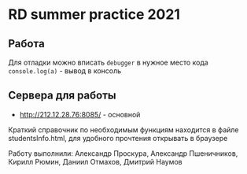 # RD summer practice 2021

## Работа
Для отладки можно вписать `debugger` в нужное место кода
`console.log(a)` - вывод в консоль

## Сервера для работы
 - http://212.12.28.76:8085/ - основной
 
Краткий справочник по необходимым функциям находится в файле studentsInfo.html, 
для удобного прочтения открывать в браузере

Работу выполнили: Александр Проскура, Александр Пшеничников, Кирилл Рюмин, Даниил Отмахов, Дмитрий Наумов